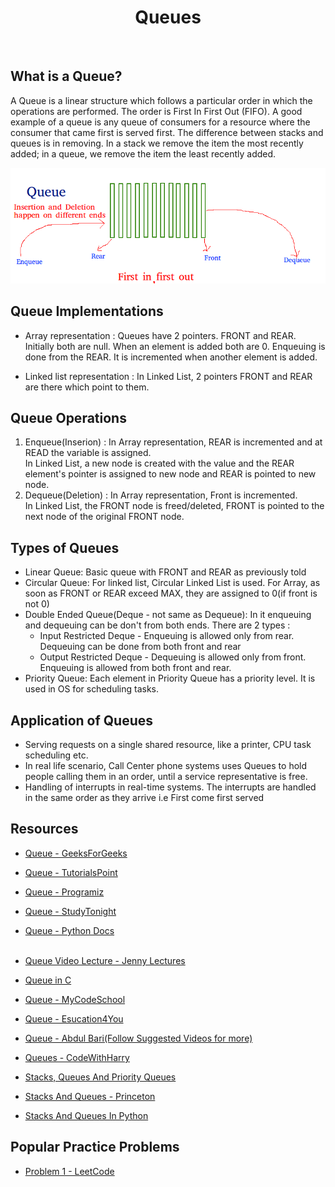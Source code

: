 <center><h1>Queues</h1></center><br>

## What is a Queue?

A Queue is a linear structure which follows a particular order in which the operations are performed. The order is First In First Out (FIFO). A good example of a queue is any queue of consumers for a resource where the consumer that came first is served first. The difference between stacks and queues is in removing. In a stack we remove the item the most recently added; in a queue, we remove the item the least recently added.

<img src="../Images/Queue.png" alt="Queues Image" />

## Queue Implementations

- Array representation : Queues have 2 pointers. FRONT and REAR. Initially both are null. When an element is added both are 0. Enqueuing is done from the REAR. It is incremented when another element is added.

- Linked list representation : In Linked List, 2 pointers FRONT and REAR are there which point to them.

## Queue Operations

1. Enqueue(Inserion) : In Array representation, REAR is incremented and at READ the variable is assigned.
<br>In Linked List, a new node is created with the value and the REAR element's pointer is assigned to new node and REAR is pointed to new node.
2. Dequeue(Deletion) : In Array representation, Front is incremented.
<br>In Linked List, the FRONT node is freed/deleted, FRONT is pointed to the next node of the original FRONT node.

## Types of Queues

- Linear Queue: Basic queue with FRONT and REAR as previously told
- Circular Queue: For linked list, Circular Linked List is used. For Array, as soon as FRONT or REAR exceed MAX, they are assigned to 0(if front is not 0)
- Double Ended Queue(Deque - not same as Dequeue): In it enqueuing and dequeuing can be don't from both ends. There are 2 types :
  - Input Restricted Deque - Enqueuing is allowed only from rear. Dequeuing can be done from both front and rear
  - Output Restricted Deque - Dequeuing is allowed only from front. Enqueuing is allowed from both front and rear.
- Priority Queue: Each element in Priority Queue has a priority level. It is used in OS for scheduling tasks.

## Application of Queues

- Serving requests on a single shared resource, like a printer, CPU task scheduling etc.
- In real life scenario, Call Center phone systems uses Queues to hold people calling them in an order, until a service representative is free.
- Handling of interrupts in real-time systems. The interrupts are handled in the same order as they arrive i.e First come first served

## Resources

- [Queue - GeeksForGeeks](https://www.geeksforgeeks.org/queue-data-structure/)
- [Queue - TutorialsPoint](https://www.tutorialspoint.com/data_structures_algorithms/dsa_queue.htm)
- [Queue - Programiz](https://www.programiz.com/dsa/queue)
- [Queue - StudyTonight](https://www.studytonight.com/data-structures/queue-data-structure)
- [Queue - Python Docs](https://docs.python.org/3/library/queue.html)<br><br>

- [Queue Video Lecture - Jenny Lectures](https://www.youtube.com/watch?v=zp6pBNbUB2U)
- [Queue in C](https://www.youtube.com/watch?v=gnYM_G1ILm0)
- [Queue - MyCodeSchool](https://www.youtube.com/watch?v=okr-XE8yTO8)
- [Queue - Esucation4You](https://www.youtube.com/watch?v=HI34Oytjjb4)
- [Queue - Abdul Bari(Follow Suggested Videos for more)](https://www.youtube.com/watch?v=nNnGh0N9P48)
- [Queues - CodeWithHarry](https://www.youtube.com/watch?v=JlZX7xIBjl0)
- [Stacks, Queues And Priority Queues](https://drive.google.com/file/d/0B4AmxgIIrh_SUjN2VXE0NU5Benc/view)
- [Stacks And Queues - Princeton](https://introcs.cs.princeton.edu/java/43stack/)
- [Stacks And Queues In Python](https://stackabuse.com/stacks-and-queues-in-python/)

## Popular Practice Problems

- [Problem 1 - LeetCode](https://leetcode.com/problems/design-circular-deque/)
